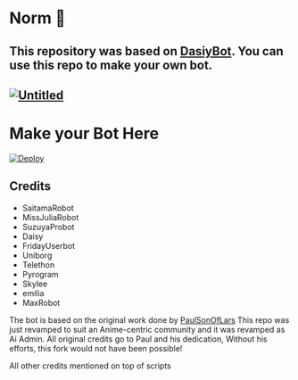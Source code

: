 # Norm 🤖
## This repository was based on [DasiyBot](https://github.com/Teamef_norm/Daisy-OLD). You can use this repo to make your own bot.
## [![Untitled](https://telegra.ph/file/77ff087b97c72feec5a83.jpg)](https://t.me/aiadminslbot)

# Make your Bot Here
[![Deploy](https://www.herokucdn.com/deploy/button.svg)](https://heroku.com/deploy?template=https://github.com/Efficent-Bots/Norm.git)


## Credits

 - SaitamaRobot
 - MissJuliaRobot
 - SuzuyaProbot
 - Daisy
 - FridayUserbot
 - Uniborg
 - Telethon
 - Pyrogram
 - Skylee
 - emilia
 - MaxRobot


The bot is based on the original work done by [PaulSonOfLars](https://github.com/PaulSonOfLars)
This repo was just revamped to suit an Anime-centric community and it was revamped as Ai Admin. All original credits go to Paul and his dedication, Without his efforts, this fork would not have been possible!

All other credits mentioned on top of scripts
